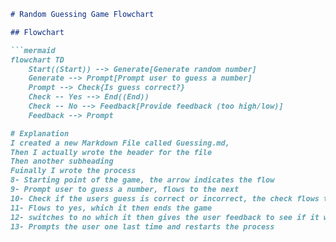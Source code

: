 ```markdown
# Random Guessing Game Flowchart

## Flowchart

```mermaid
flowchart TD
    Start((Start)) --> Generate[Generate random number]
    Generate --> Prompt[Prompt user to guess a number]
    Prompt --> Check{Is guess correct?}
    Check -- Yes --> End((End))
    Check -- No --> Feedback[Provide feedback (too high/low)]
    Feedback --> Prompt

# Explanation
I created a new Markdown File called Guessing.md,
Then I actually wrote the header for the file
Then another subheading
Fuinally I wrote the process
8- Starting point of the game, the arrow indicates the flow
9- Prompt user to guess a number, flows to the next
10- Check if the users guess is correct or incorrect, the check flows to two options
11- Flows to yes, which it then ends the game
12- switches to no which it then gives the user feedback to see if it were too high or too low
13- Prompts the user one last time and restarts the process
